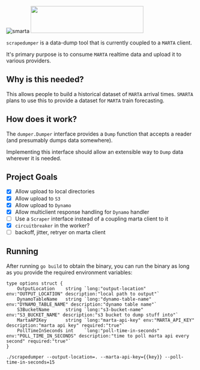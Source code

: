 ![smarta](https://user-images.githubusercontent.com/8289478/57379460-f873e280-7174-11e9-9c32-b737bc49650c.png)
<img src="https://user-images.githubusercontent.com/8289478/56633099-d6357d00-662a-11e9-9592-0c58dab8ca55.png" width="300" height="72" />

`scrapedumper` is a data-dump tool that is currently coupled to a `MARTA` client.

It's primary purpose is to consume `MARTA` realtime data and upload it to various providers.

## Why is this needed?
This allows people to build a historical dataset of `MARTA` arrival times.  `SMARTA` plans to use this to provide a dataset for `MARTA` train forecasting.

## How does it work?
The `dumper.Dumper` interface provides a `Dump` function that accepts a reader (and presumably dumps data somewhere).

Implementing this interface should allow an extensible way to `Dump` data wherever it is needed.

## Project Goals
- [X] Allow upload to local directories
- [X] Allow upload to `S3`
- [X] Allow upload to `Dynamo`
- [X] Allow multiclient response handling for `Dynamo` handler
- [ ] Use a `Scraper` interface instead of a coupling marta client to it
- [X] `circuitbreaker` in the worker?
- [ ] backoff, jitter, retryer on marta client

## Running

After running `go build` to obtain the binary, you can run the binary as long as you provide the required environment variables:
```
type options struct {
	OutputLocation    string `long:"output-location" env:"OUTPUT_LOCATION" description:"local path to output"`
	DynamoTableName   string `long:"dynamo-table-name" env:"DYNAMO_TABLE_NAME" description:"dynamo table name"`
	S3BucketName      string `long:"s3-bucket-name" env:"S3_BUCKET_NAME" description:"s3 bucket to dump stuff into"`
	MartaAPIKey       string `long:"marta-api-key" env:"MARTA_API_KEY" description:"marta api key" required:"true"`
	PollTimeInSeconds int    `long:"poll-time-in-seconds" env:"POLL_TIME_IN_SECONDS" description:"time to poll marta api every second" required:"true"`
}
```

`./scrapedumper --output-location=. --marta-api-key={{key}} --poll-time-in-seconds=15`
